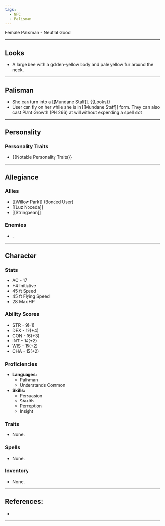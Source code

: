 ```yaml
---
tags:
  - NPC
  - Palisman
---
```

Female Palisman - Neutral Good
****
## Looks
- A large bee with a golden-yellow body and pale yellow fur around the neck.
****
## Palisman
- She can turn into a [[Mundane Staff]]. {{Looks}}
- User can fly on her while she is in [[Mundane Staff]] form. They can also cast Plant Growth (PH 266) at will without expending a spell slot
****
## Personality
### Personality Traits
- {{Notable Personality Traits}}
****
## Allegiance
### Allies
- [[Willow Park]] (Bonded User)
- [[Luz Noceda]]
- [[Stringbean]]
### Enemies
- .
****
## Character
### Stats
- AC - 17
- +4 Initiative
- 45 ft Speed
- 45 ft Flying Speed
- 28 Max HP
### Ability Scores
- STR - 9(-1)
- DEX - 19(+4)
- CON - 16(+3)
- INT - 14(+2)
- WIS - 15(+2)
- CHA - 15(+2)
### Proficiencies
- **Languages:**
	- Palisman
	- Understands Common
- **Skills:**
	- Persuasion
	- Stealth
	- Perception
	- Insight
### Traits
- None.
### Spells
- None.
### Inventory
- None.
****
## References:
- 
****